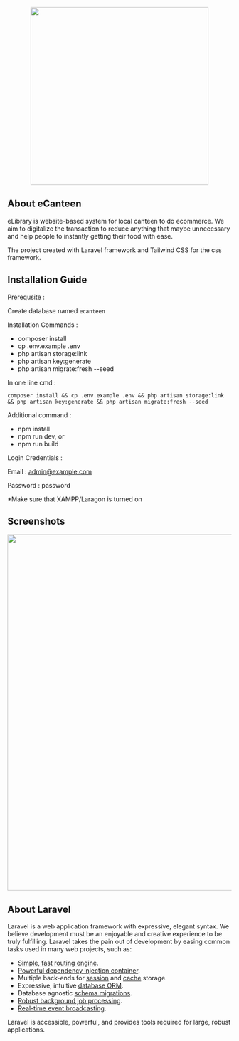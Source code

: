 <p align="center"><a href="https://laravel.com" target="_blank"><img src="https://raw.githubusercontent.com/laravel/art/master/logo-lockup/5%20SVG/2%20CMYK/1%20Full%20Color/laravel-logolockup-cmyk-red.svg" width="400"></a></p>

## About eCanteen

eLibrary is website-based system for local canteen to do ecommerce. We aim to digitalize the transaction to reduce anything that maybe unnecessary and help people to instantly getting their food with ease.

The project created with Laravel framework and Tailwind CSS for the css framework.

## Installation Guide
Prerequsite :

Create database named `ecanteen`


Installation Commands :
- composer install
- cp .env.example .env
- php artisan storage:link
- php artisan key:generate
- php artisan migrate:fresh --seed


In one line cmd :

`composer install && cp .env.example .env && php artisan storage:link && php artisan key:generate && php artisan migrate:fresh --seed`


Additional command :
- npm install
- npm run dev, or
- npm run build


Login Credentials :

Email : admin@example.com

Password : password

*Make sure that XAMPP/Laragon is turned on

## Screenshots

<p align="center"><a target="_blank"><img src="https://i.postimg.cc/y8Xkpn5T/ecanteen1.png" width="800"></a></p>

## About Laravel

Laravel is a web application framework with expressive, elegant syntax. We believe development must be an enjoyable and creative experience to be truly fulfilling. Laravel takes the pain out of development by easing common tasks used in many web projects, such as:

- [Simple, fast routing engine](https://laravel.com/docs/routing).
- [Powerful dependency injection container](https://laravel.com/docs/container).
- Multiple back-ends for [session](https://laravel.com/docs/session) and [cache](https://laravel.com/docs/cache) storage.
- Expressive, intuitive [database ORM](https://laravel.com/docs/eloquent).
- Database agnostic [schema migrations](https://laravel.com/docs/migrations).
- [Robust background job processing](https://laravel.com/docs/queues).
- [Real-time event broadcasting](https://laravel.com/docs/broadcasting).

Laravel is accessible, powerful, and provides tools required for large, robust applications.

